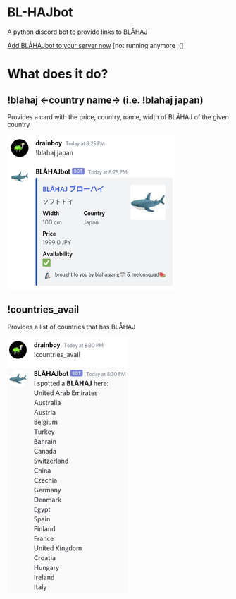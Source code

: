 # BL-HAJbot
A python discord bot to provide links to BLÅHAJ

[Add BLÅHAJbot to your server now](https://discord.com/oauth2/authorize?client_id=832915502305116160&permissions=67584&scope=bot) [not running anymore ;(]

# What does it do?

## !blahaj <-country name-> (i.e. !blahaj japan)
Provides a card with the price, country, name, width of BLÅHAJ of the given country

![Example of !blahaj japan](blahaj_japan.png)

## !countries_avail
Provides a list of countries that has BLÅHAJ

![Example of !countries_avail](countries_avail.png)


